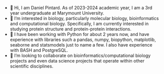 - 👋 Hi, I am Daniel Pintard. As of 2023-2024 academic year, I am a 3rd year undergraduate at Marymount University. 
- 👀 I’m interested in biology, particularly molecular biology, bioinformatics and computational biology. Specifically, I am currently interested in studying protein 
  structure and protein-protein interactions. 
- 🌱 I have been working with Python for about 2 years now, and have experience with libraries such a pandas, numpy, biopython, matplotlib, seaborne and statsmodels 
  just to name a few. I also have experience with BASH and PostgreSQL.
- 💞️ I’m looking to collaborate on bioinformatics/computational biology projects and even data science projects that operate within other scientific disciplines. 


<!---
danielpintard/danielpintard is a ✨ special ✨ repository because its `README.md` (this file) appears on your GitHub profile.
You can click the Preview link to take a look at your changes.
--->

